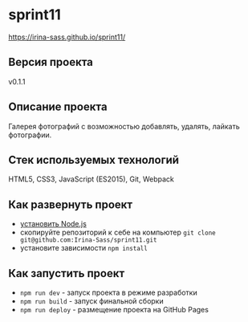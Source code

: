 # sprint11

https://irina-sass.github.io/sprint11/

## Версия проекта

v0.1.1

## Описание проекта

Галерея фотографий с возможностью добавлять, удалять, лайкать фотографии.

## Стек используемых технологий

HTML5, CSS3, JavaScript (ES2015), Git, Webpack

## Как развернуть проект

- [установить Node.js](https://nodejs.org/en/download/)
- скопируйте репозиторий к себе на компьютер
  `git clone git@github.com:Irina-Sass/sprint11.git`
- установите зависимости
  `npm install`

## Как запустить проект

- `npm run dev` - запуск проекта в режиме разработки
- `npm run build` - запуск финальной сборки
- `npm run deploy` - размещение проекта на GitHub Pages
